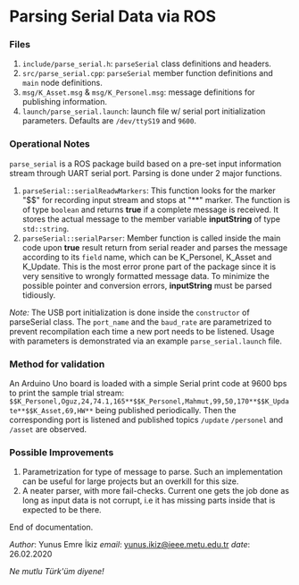 # Parsing Serial Data via ROS
### Files 
1. `include/parse_serial.h`: `parseSerial` class definitions and headers.
2. `src/parse_serial.cpp`: `parseSerial` member function definitions and `main` node definitions.
3. `msg/K_Asset.msg` & `msg/K_Personel.msg`: message definitions for publishing information.
4. `launch/parse_serial.launch`: launch file w/ serial port initialization parameters. Defaults are `/dev/ttyS19` and `9600`.

### Operational Notes
`parse_serial` is a ROS package build based on a pre-set input information stream through UART serial port. Parsing is done under 2 major functions.
1. `parseSerial::serialReadwMarkers`: This function looks for the marker "$$" for recording input stream and stops at "\**" marker. The function is of type `boolean` and returns **true** if a complete message is received. It stores the actual message to the member variable **inputString** of type `std::string`.
2. `parseSerial::serialParser`: Member function is called inside the main code upon **true** result return from serial reader and parses the message according to its `field` name, which can be K_Personel, K_Asset and K_Update. This is the most error prone part of the package since it is very sensitive to wrongly formatted message data. To minimize the possible pointer and conversion errors, **inputString** must be parsed tidiously.

*Note:* The USB port initialization is done inside the `constructor` of parseSerial class. The `port_name` and the `baud_rate` are parametrized to prevent recompilation each time a new port needs to be listened. Usage with parameters is demonstrated via an example `parse_serial.launch` file.

### Method for validation
An Arduino Uno board is loaded with a simple Serial print code at 9600 bps to print the sample trial stream:
    `$$K_Personel,Oguz,24,74.1,165**$$K_Personel,Mahmut,99,50,170**$$K_Update**$$K_Asset,69,HW**`
being published periodically. Then the corresponding port is listened and published topics `/update` `/personel` and `/asset` are observed. 

### Possible Improvements
1. Parametrization for type of message to parse. Such an implementation can be useful for large projects but an overkill for this size.
2. A neater parser, with more fail-checks. Current one gets the job done as long as input data is not corrupt, i.e it has missing parts inside that is expected to be there.

End of documentation.

*Author*: Yunus Emre İkiz
*email*: yunus.ikiz@ieee.metu.edu.tr
*date*: 26.02.2020 

*Ne mutlu Türk'üm diyene!*